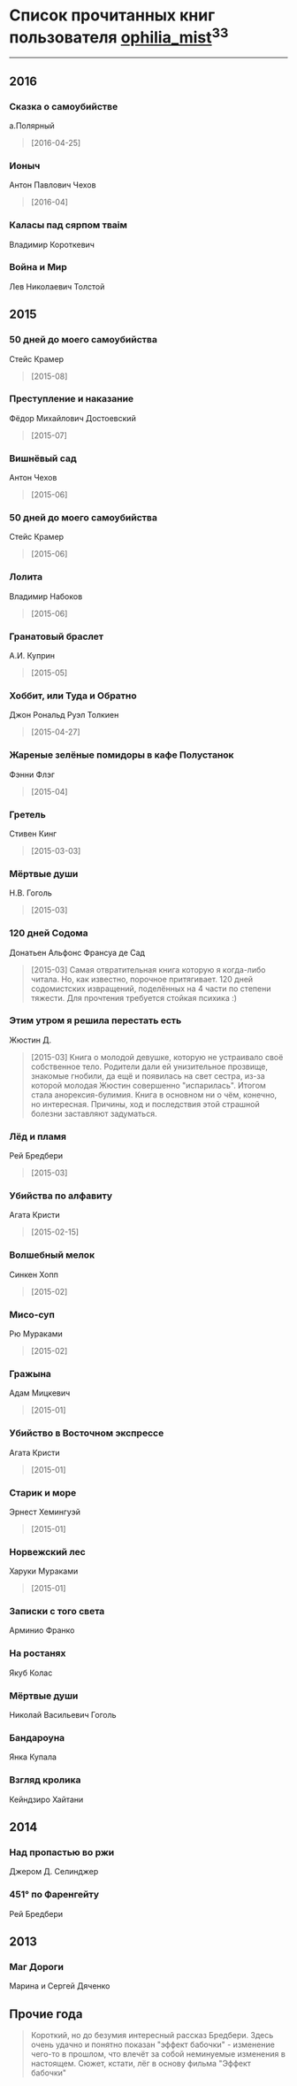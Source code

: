 # Список прочитанных книг пользователя [ophilia_mist](http://vk.com/id140962162)<sup>33</sup>
---

## 2016

### Сказка о самоубийстве
а.Полярный
> [2016-04-25] 


### Ионыч
Антон Павлович Чехов
> [2016-04] 


### Каласы пад сярпом тваiм
Владимир Короткевич


### Война и Мир
Лев Николаевич Толстой



## 2015

### 50 дней до моего самоубийства
Стейс Крамер
> [2015-08] 


### Преступление и наказание
Фёдор Михайлович Достоевский
> [2015-07] 


### Вишнёвый сад
Антон Чехов
> [2015-06] 


### 50 дней до моего самоубийства
Стейс Крамер
> [2015-06] 


### Лолита
Владимир Набоков
> [2015-06] 


### Гранатовый браслет
А.И. Куприн
> [2015-05] 


### Хоббит, или Туда и Обратно
Джон Рональд Руэл Толкиен
> [2015-04-27] 


### Жареные зелёные помидоры в кафе Полустанок
Фэнни Флэг
> [2015-04] 


### Гретель
Стивен Кинг
> [2015-03-03] 


### Мёртвые души
Н.В. Гоголь
> [2015-03] 


### 120 дней Содома
Донатьен Альфонс Франсуа де Сад
> [2015-03] Самая отвратительная книга которую я когда-либо читала. Но, как известно, порочное притягивает. 120 дней содомистских извращений, поделённых на 4 части по степени тяжести. Для прочтения требуется стойкая психика :)


### Этим утром я решила перестать есть
Жюстин Д.
> [2015-03] Книга о молодой девушке, которую не устраивало своё собственное тело. Родители дали ей унизительное прозвище, знакомые гнобили, да ещё и появилась на свет сестра, из-за которой молодая Жюстин совершенно "испарилась". Итогом стала анорексия-булимия.
> Книга в основном ни о чём, конечно, но интересная. Причины, ход и последствия этой страшной болезни заставляют задуматься.


### Лёд и пламя
Рей Бредбери
> [2015-03] 


### Убийства по алфавиту
Агата Кристи
> [2015-02-15] 


### Волшебный мелок
Синкен Хопп
> [2015-02] 


### Мисо-суп
Рю Мураками
> [2015-02] 


### Гражына
Адам Мицкевич
> [2015-01] 


### Убийство в Восточном экспрессе
Агата Кристи
> [2015-01] 


### Старик и море
Эрнест Хемингуэй
> [2015-01] 


### Норвежский лес
Харуки Мураками
> [2015-01] 


### Записки с того света
Арминио Франко


### На ростанях
Якуб Колас


### Мёртвые души
Николай Васильевич Гоголь


### Бандароуна
Янка Купала


### Взгляд кролика
Кейндзиро Хайтани



## 2014

### Над пропастью во ржи
Джером Д. Селинджер


### 451° по Фаренгейту
Рей Бредбери



## 2013

### Маг Дороги
Марина и Сергей Дяченко



## Прочие года

> Короткий, но до безумия интересный рассказ Бредбери. Здесь очень удачно и понятно показан "эффект бабочки" - изменение чего-то в прошлом, что влечёт за собой неминуемые изменения в настоящем. Сюжет, кстати, лёг в основу фильма "Эффект бабочки"



